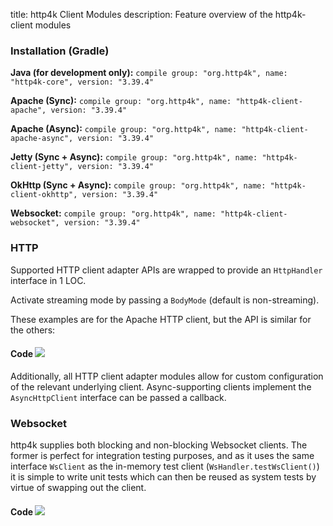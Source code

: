 title: http4k Client Modules
description: Feature overview of the http4k-client modules

### Installation (Gradle)
**Java (for development only):** ```compile group: "org.http4k", name: "http4k-core", version: "3.39.4"```

**Apache (Sync):** ```compile group: "org.http4k", name: "http4k-client-apache", version: "3.39.4"```

**Apache (Async):** ```compile group: "org.http4k", name: "http4k-client-apache-async", version: "3.39.4"```

**Jetty (Sync + Async):** ```compile group: "org.http4k", name: "http4k-client-jetty", version: "3.39.4"```

**OkHttp (Sync + Async):** ```compile group: "org.http4k", name: "http4k-client-okhttp", version: "3.39.4"```

**Websocket:** ```compile group: "org.http4k", name: "http4k-client-websocket", version: "3.39.4"```

### HTTP
Supported HTTP client adapter APIs are wrapped to provide an `HttpHandler` interface in 1 LOC.

Activate streaming mode by passing a `BodyMode` (default is non-streaming).

These examples are for the Apache HTTP client, but the API is similar for the others:

#### Code [<img class="octocat" src="/img/octocat-32.png"/>](https://github.com/http4k/http4k/blob/master/src/docs/guide/modules/clients/example_http.kt)
<script src="https://gist-it.appspot.com/https://github.com/http4k/http4k/blob/master/src/docs/guide/modules/clients/example_http.kt"></script>

Additionally, all HTTP client adapter modules allow for custom configuration of the relevant underlying client. Async-supporting clients implement the `AsyncHttpClient` interface can be passed a callback.

### Websocket
http4k supplies both blocking and non-blocking Websocket clients. The former is perfect for integration testing purposes, and as it uses the same interface `WsClient` as the in-memory test client (`WsHandler.testWsClient()`) it is simple to write unit tests which can then be reused as system tests by virtue of swapping out the client.

#### Code [<img class="octocat" src="/img/octocat-32.png"/>](https://github.com/http4k/http4k/blob/master/src/docs/guide/modules/clients/example_websocket.kt)
<script src="https://gist-it.appspot.com/https://github.com/http4k/http4k/blob/master/src/docs/guide/modules/clients/example_websocket.kt"></script>
